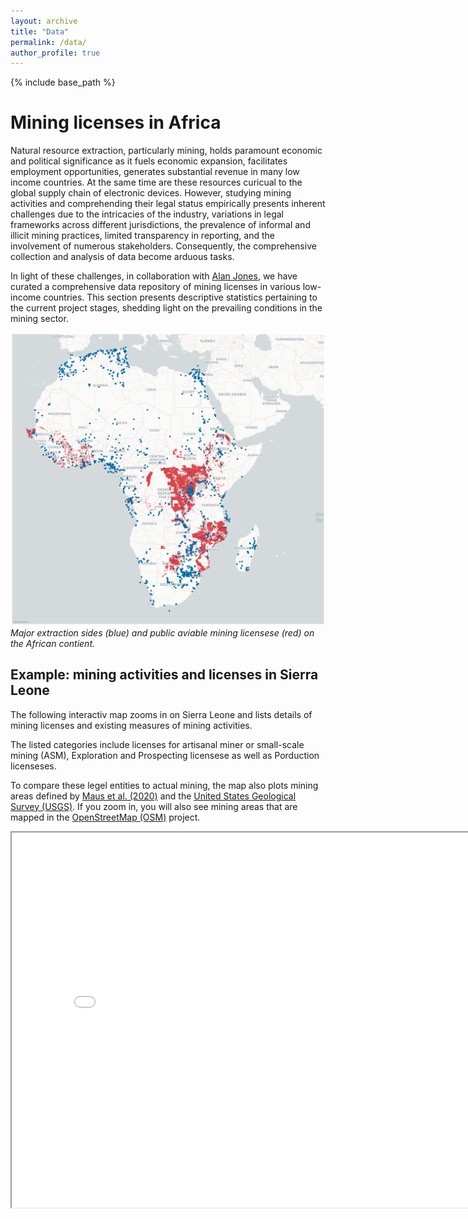 ```yaml
---
layout: archive
title: "Data"
permalink: /data/
author_profile: true
---
```

{% include base_path %}

# Mining licenses in Africa

Natural resource extraction, particularly mining, holds paramount economic and political significance as it fuels economic expansion, facilitates employment opportunities, generates substantial revenue  in many low income countries. At the same time are these resources curicual to the global supply chain of electronic devices. However, studying mining activities and comprehending their legal status empirically presents inherent challenges due to the intricacies of the industry, variations in legal frameworks across different jurisdictions, the prevalence of informal and illicit mining practices, limited transparency in reporting, and the involvement of numerous stakeholders. Consequently, the comprehensive collection and analysis of data become arduous tasks.

In light of these challenges, in collaboration with [Alan Jones](https://www.linkedin.com/in/alanksjones/), we have curated a comprehensive data repository of mining licenses in various low-income countries. This section presents descriptive statistics pertaining to the current project stages, shedding light on the prevailing conditions in the mining sector.

![1687158122065](image/data_projects/production_licenses_all.png) *Major extraction sides (blue) and public aviable mining licensese (red) on the African contient.*

## Example: mining activities and licenses in Sierra Leone

The following interactiv map zooms in on Sierra Leone and lists details of mining licenses and existing measures of mining activities.

The listed categories include licenses for artisanal miner or small-scale mining (ASM), Exploration and Prospecting licensese as well as Porduction licenseses.

To compare these legel entities to actual mining, the map also plots mining areas defined by [Maus et al. (2020)](https://www.nature.com/articles/s41597-020-00624-w)  and the [United States Geological Survey (USGS)](https://www.usgs.gov/). If you zoom in, you will also see mining areas that are mapped in the [OpenStreetMap (OSM)](https://www.openstreetmap.org/#map=14/-2.0182/29.3634) project.


<iframe src="/files/maps/sle_production_licenses.html" height="600" width="800"> </iframe>
